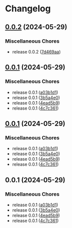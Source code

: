 # Changelog

## [0.0.2](https://github.com/kdwils/blog/compare/v0.0.1...v0.0.2) (2024-05-29)


### Miscellaneous Chores

* release 0.0.2 ([7d469aa](https://github.com/kdwils/blog/commit/7d469aaaf16c23cea54f7d4df30db3e45e31db4d))

## [0.0.1](https://github.com/kdwils/blog/compare/v0.0.1...v0.0.1) (2024-05-29)


### Miscellaneous Chores

* release 0.0.1 ([a03b1d1](https://github.com/kdwils/blog/commit/a03b1d1f00be8d1b5726d82d371c4d8bfec03343))
* release 0.0.1 ([3b5a4e0](https://github.com/kdwils/blog/commit/3b5a4e0bc16f5a757eb58c95d3f7ec9edbbf1b41))
* release 0.0.1 ([4ead5b9](https://github.com/kdwils/blog/commit/4ead5b973e03f2523c732350bb68f5e63abfdbfd))
* release 0.0.1 ([4c7c361](https://github.com/kdwils/blog/commit/4c7c3611f2126ab356bda4a9ce8d988059fb5257))

## [0.0.1](https://github.com/kdwils/blog/compare/v0.0.1...v0.0.1) (2024-05-29)


### Miscellaneous Chores

* release 0.0.1 ([a03b1d1](https://github.com/kdwils/blog/commit/a03b1d1f00be8d1b5726d82d371c4d8bfec03343))
* release 0.0.1 ([3b5a4e0](https://github.com/kdwils/blog/commit/3b5a4e0bc16f5a757eb58c95d3f7ec9edbbf1b41))
* release 0.0.1 ([4ead5b9](https://github.com/kdwils/blog/commit/4ead5b973e03f2523c732350bb68f5e63abfdbfd))
* release 0.0.1 ([4c7c361](https://github.com/kdwils/blog/commit/4c7c3611f2126ab356bda4a9ce8d988059fb5257))

## 0.0.1 (2024-05-29)


### Miscellaneous Chores

* release 0.0.1 ([a03b1d1](https://github.com/kdwils/blog/commit/a03b1d1f00be8d1b5726d82d371c4d8bfec03343))
* release 0.0.1 ([3b5a4e0](https://github.com/kdwils/blog/commit/3b5a4e0bc16f5a757eb58c95d3f7ec9edbbf1b41))
* release 0.0.1 ([4ead5b9](https://github.com/kdwils/blog/commit/4ead5b973e03f2523c732350bb68f5e63abfdbfd))
* release 0.0.1 ([4c7c361](https://github.com/kdwils/blog/commit/4c7c3611f2126ab356bda4a9ce8d988059fb5257))
